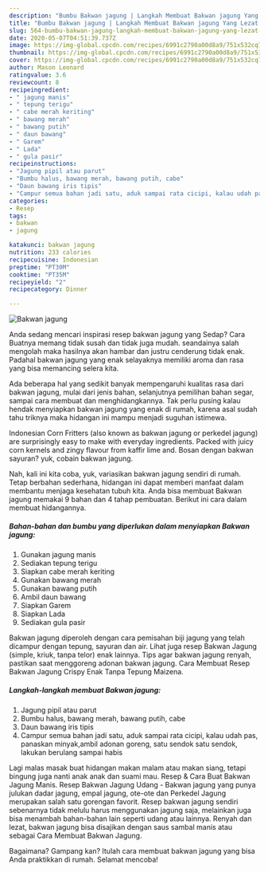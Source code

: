 ```yaml
---
description: "Bumbu Bakwan jagung | Langkah Membuat Bakwan jagung Yang Lezat Sekali"
title: "Bumbu Bakwan jagung | Langkah Membuat Bakwan jagung Yang Lezat Sekali"
slug: 564-bumbu-bakwan-jagung-langkah-membuat-bakwan-jagung-yang-lezat-sekali
date: 2020-05-07T04:51:39.737Z
image: https://img-global.cpcdn.com/recipes/6991c2790a00d8a9/751x532cq70/bakwan-jagung-foto-resep-utama.jpg
thumbnail: https://img-global.cpcdn.com/recipes/6991c2790a00d8a9/751x532cq70/bakwan-jagung-foto-resep-utama.jpg
cover: https://img-global.cpcdn.com/recipes/6991c2790a00d8a9/751x532cq70/bakwan-jagung-foto-resep-utama.jpg
author: Mason Leonard
ratingvalue: 3.6
reviewcount: 8
recipeingredient:
- " jagung manis"
- " tepung terigu"
- " cabe merah keriting"
- " bawang merah"
- " bawang putih"
- " daun bawang"
- " Garem"
- " Lada"
- " gula pasir"
recipeinstructions:
- "Jagung pipil atau parut"
- "Bumbu halus, bawang merah, bawang putih, cabe"
- "Daun bawang iris tipis"
- "Campur semua bahan jadi satu, aduk sampai rata cicipi, kalau udah pas, panaskan minyak,ambil adonan goreng, satu sendok satu sendok, lakukan berulang sampai habis"
categories:
- Resep
tags:
- bakwan
- jagung

katakunci: bakwan jagung 
nutrition: 233 calories
recipecuisine: Indonesian
preptime: "PT30M"
cooktime: "PT35M"
recipeyield: "2"
recipecategory: Dinner

---
```



![Bakwan jagung](https://img-global.cpcdn.com/recipes/6991c2790a00d8a9/751x532cq70/bakwan-jagung-foto-resep-utama.jpg)

Anda sedang mencari inspirasi resep bakwan jagung yang Sedap? Cara Buatnya memang tidak susah dan tidak juga mudah. seandainya salah mengolah maka hasilnya akan hambar dan justru cenderung tidak enak. Padahal bakwan jagung yang enak selayaknya memiliki aroma dan rasa yang bisa memancing selera kita.

Ada beberapa hal yang sedikit banyak mempengaruhi kualitas rasa dari bakwan jagung, mulai dari jenis bahan, selanjutnya pemilihan bahan segar, sampai cara membuat dan menghidangkannya. Tak perlu pusing kalau hendak menyiapkan bakwan jagung yang enak di rumah, karena asal sudah tahu triknya maka hidangan ini mampu menjadi suguhan istimewa.

Indonesian Corn Fritters (also known as bakwan jagung or perkedel jagung) are surprisingly easy to make with everyday ingredients. Packed with juicy corn kernels and zingy flavour from kaffir lime and. Bosan dengan bakwan sayuran? yuk, cobain bakwan jagung.


Nah, kali ini kita coba, yuk, variasikan bakwan jagung sendiri di rumah. Tetap berbahan sederhana, hidangan ini dapat memberi manfaat dalam membantu menjaga kesehatan tubuh kita. Anda bisa membuat Bakwan jagung memakai 9 bahan dan 4 tahap pembuatan. Berikut ini cara dalam membuat hidangannya.

<!--inarticleads1-->

##### Bahan-bahan dan bumbu yang diperlukan dalam menyiapkan Bakwan jagung:

1. Gunakan  jagung manis
1. Sediakan  tepung terigu
1. Siapkan  cabe merah keriting
1. Gunakan  bawang merah
1. Gunakan  bawang putih
1. Ambil  daun bawang
1. Siapkan  Garem
1. Siapkan  Lada
1. Sediakan  gula pasir


Bakwan jagung diperoleh dengan cara pemisahan biji jagung yang telah dicampur dengan tepung, sayuran dan air. Lihat juga resep Bakwan Jagung (simple, kriuk, tanpa telor) enak lainnya. Tips agar bakwan jagung renyah, pastikan saat menggoreng adonan bakwan jagung. Cara Membuat Resep Bakwan Jagung Crispy Enak Tanpa Tepung Maizena. 

<!--inarticleads2-->

##### Langkah-langkah membuat Bakwan jagung:

1. Jagung pipil atau parut
1. Bumbu halus, bawang merah, bawang putih, cabe
1. Daun bawang iris tipis
1. Campur semua bahan jadi satu, aduk sampai rata cicipi, kalau udah pas, panaskan minyak,ambil adonan goreng, satu sendok satu sendok, lakukan berulang sampai habis


Lagi malas masak buat hidangan makan malam atau makan siang, tetapi bingung juga nanti anak anak dan suami mau. Resep &amp; Cara Buat Bakwan Jagung Manis. Resep Bakwan Jagung Udang - Bakwan jagung yang punya julukan dadar jagung, empal jagung, ote-ote dan Perkedel Jagung merupakan salah satu gorengan favorit. Resep bakwan jagung sendiri sebenarnya tidak melulu harus menggunakan jagung saja, melainkan juga bisa menambah bahan-bahan lain seperti udang atau lainnya. Renyah dan lezat, bakwan jagung bisa disajikan dengan saus sambal manis atau sebagai Cara Membuat Bakwan Jagung. 

Bagaimana? Gampang kan? Itulah cara membuat bakwan jagung yang bisa Anda praktikkan di rumah. Selamat mencoba!
